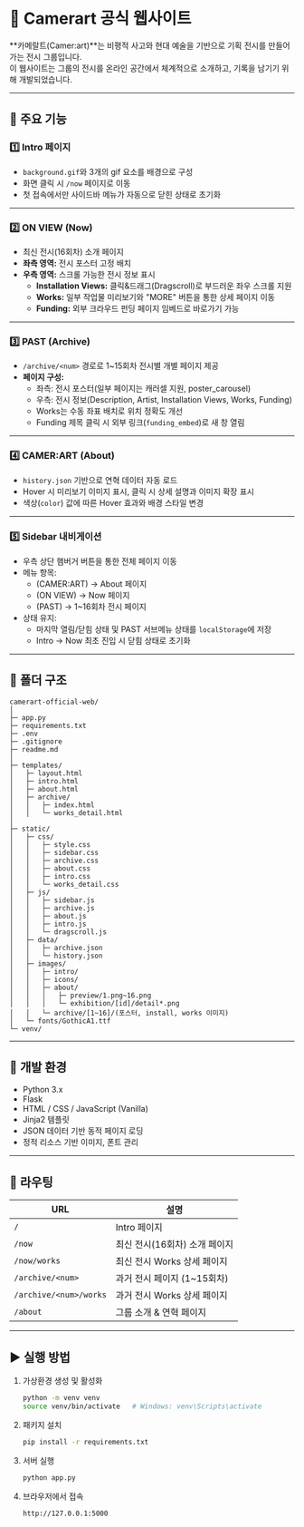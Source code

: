 # 🎨 Camerart 공식 웹사이트

**카메랄트(Camer:art)**는 비평적 사고와 현대 예술을 기반으로 기획 전시를 만들어가는 전시 그룹입니다.  
이 웹사이트는 그룹의 전시를 온라인 공간에서 체계적으로 소개하고, 기록을 남기기 위해 개발되었습니다.

---

## 🚀 주요 기능

### 1️⃣ **Intro 페이지**
- `background.gif`와 3개의 gif 요소를 배경으로 구성
- 화면 클릭 시 `/now` 페이지로 이동
- 첫 접속에서만 사이드바 메뉴가 자동으로 닫힌 상태로 초기화

---

### 2️⃣ **ON VIEW (Now)**
- 최신 전시(16회차) 소개 페이지
- **좌측 영역:** 전시 포스터 고정 배치
- **우측 영역:** 스크롤 가능한 전시 정보 표시
  - **Installation Views:** 클릭&드래그(Dragscroll)로 부드러운 좌우 스크롤 지원
  - **Works:** 일부 작업물 미리보기와 "MORE" 버튼을 통한 상세 페이지 이동
  - **Funding:** 외부 크라우드 펀딩 페이지 임베드로 바로가기 가능

---

### 3️⃣ **PAST (Archive)**
- `/archive/<num>` 경로로 1~15회차 전시별 개별 페이지 제공
- **페이지 구성:**
  - 좌측: 전시 포스터(일부 페이지는 캐러셀 지원, poster_carousel)
  - 우측: 전시 정보(Description, Artist, Installation Views, Works, Funding)
  - Works는 수동 좌표 배치로 위치 정확도 개선
  - Funding 제목 클릭 시 외부 링크(`funding_embed`)로 새 창 열림

---

### 4️⃣ **CAMER:ART (About)**
- `history.json` 기반으로 연혁 데이터 자동 로드
- Hover 시 미리보기 이미지 표시, 클릭 시 상세 설명과 이미지 확장 표시
- 색상(`color`) 값에 따른 Hover 효과와 배경 스타일 변경

---

### 5️⃣ **Sidebar 내비게이션**
- 우측 상단 햄버거 버튼을 통한 전체 페이지 이동
- 메뉴 항목:
  - (CAMER:ART) → About 페이지
  - (ON VIEW) → Now 페이지
  - (PAST) → 1~16회차 전시 페이지
- 상태 유지:
  - 마지막 열림/닫힘 상태 및 PAST 서브메뉴 상태를 `localStorage`에 저장
  - Intro → Now 최초 진입 시 닫힘 상태로 초기화

---

## 📂 폴더 구조

```
camerart-official-web/
│
├─ app.py
├─ requirements.txt
├─ .env
├─ .gitignore
├─ readme.md
│
├─ templates/
│   ├─ layout.html
│   ├─ intro.html
│   ├─ about.html
│   ├─ archive/
│   │   ├─ index.html
│   │   └─ works_detail.html
│
├─ static/
│   ├─ css/
│   │   ├─ style.css
│   │   ├─ sidebar.css
│   │   ├─ archive.css
│   │   ├─ about.css
│   │   ├─ intro.css
│   │   └─ works_detail.css
│   ├─ js/
│   │   ├─ sidebar.js
│   │   ├─ archive.js
│   │   ├─ about.js
│   │   ├─ intro.js
│   │   └─ dragscroll.js
│   ├─ data/
│   │   ├─ archive.json
│   │   └─ history.json
│   ├─ images/
│   │   ├─ intro/
│   │   ├─ icons/
│   │   ├─ about/
│   │   │   ├─ preview/1.png~16.png
│   │   │   └─ exhibition/[id]/detail*.png
│   │   └─ archive/[1~16]/(포스터, install, works 이미지)
│   └─ fonts/GothicA1.ttf
└─ venv/
```

---

## 🔧 개발 환경

- Python 3.x
- Flask
- HTML / CSS / JavaScript (Vanilla)
- Jinja2 템플릿
- JSON 데이터 기반 동적 페이지 로딩
- 정적 리소스 기반 이미지, 폰트 관리

---

## 📄 라우팅

| URL                          | 설명                                |
|------------------------------|-------------------------------------|
| `/`                          | Intro 페이지                        |
| `/now`                       | 최신 전시(16회차) 소개 페이지       |
| `/now/works`                 | 최신 전시 Works 상세 페이지         |
| `/archive/<num>`             | 과거 전시 페이지 (1~15회차)         |
| `/archive/<num>/works`       | 과거 전시 Works 상세 페이지         |
| `/about`                     | 그룹 소개 & 연혁 페이지             |

---

## ▶ 실행 방법

1. 가상환경 생성 및 활성화
   ```bash
   python -m venv venv
   source venv/bin/activate   # Windows: venv\Scripts\activate
   ```
2. 패키지 설치
   ```bash
   pip install -r requirements.txt
   ```
3. 서버 실행
   ```bash
   python app.py
   ```
4. 브라우저에서 접속
   ```
   http://127.0.0.1:5000
   ```